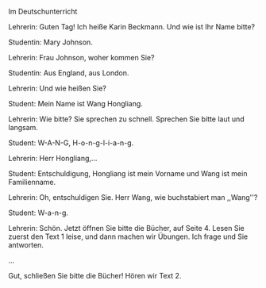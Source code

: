 ﻿Im Deutschunterricht

Lehrerin: Guten Tag! Ich heiße Karin Beckmann. Und wie ist Ihr Name bitte?

Studentin: Mary Johnson.

Lehrerin: Frau Johnson, woher kommen Sie?

Studentin: Aus England, aus London.



Lehrerin: Und wie heißen Sie?

Student: Mein Name ist Wang Hongliang.

Lehrerin: Wie bitte? Sie sprechen zu schnell. Sprechen Sie bitte laut und langsam.

Student: W-A-N-G, H-o-n-g-l-i-a-n-g.

Lehrerin: Herr Hongliang,...

Student: Entschuldigung, Hongliang ist mein Vorname und Wang ist mein Familienname.

Lehrerin: Oh, entschuldigen Sie. Herr Wang, wie buchstabiert man ,,Wang''?

Student: W-a-n-g.

Lehrerin:  Schön. Jetzt öffnen Sie bitte die Bücher, auf Seite 4. Lesen Sie zuerst den Text 1 leise, und dann machen wir Übungen. Ich frage und Sie antworten.

...

Gut, schließen Sie bitte die Bücher! Hören wir Text 2.



